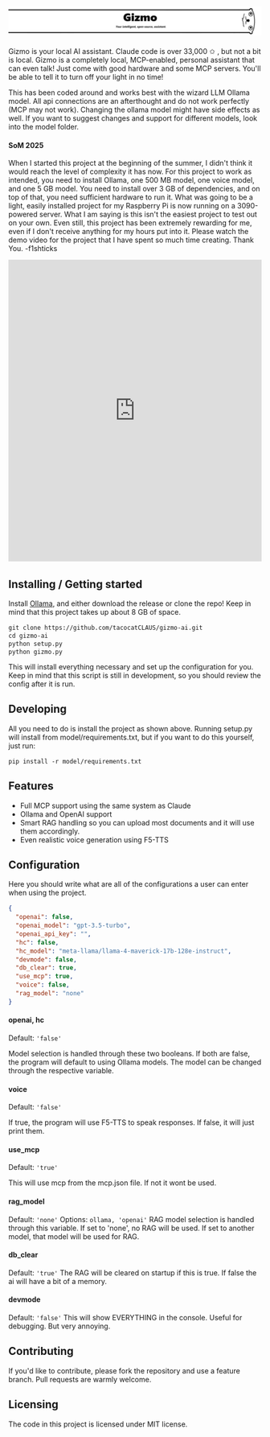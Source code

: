 ![Hi, i'm Gizmo.](/images/gizmorbg.png)
---
Gizmo is your local AI assistant. Claude code is over 33,000 ✩ , but not a bit is local. Gizmo is a completely local, MCP-enabled, personal assistant that can even talk! Just come with good hardware and some MCP servers. You'll be able to tell it to turn off your light in no time!

This has been coded around and works best with the wizard LLM Ollama model. All api connections are an afterthought and do not work perfectly (MCP may not work). Changing the ollama model might have side effects as well. If you want to suggest changes and support for different models, look into the model folder.

#### SoM 2025
When I started this project at the beginning of the summer, I didn't think it would reach the level of complexity it has now. For this project to work as intended, you need to install Ollama, one 500 MB model, one voice model, and one 5 GB model. You need to install over 3 GB of dependencies, and on top of that, you need sufficient hardware to run it. What was going to be a light, easily installed project for my Raspberry Pi is now running on a 3090-powered server. What I am saying is this isn't the easiest project to test out on your own. Even still, this project has been extremely rewarding for me, even if I don't receive anything for my hours put into it. Please watch the demo video for the project that I have spent so much time creating. Thank You. -f1shticks

<iframe style="border:1px #FFFFFF hidden" src="https://github.com/user-attachments/assets/be06a87e-9b0c-4743-85e4-7ba073143571" title="demo" width="100%" height="600px" scrolling="no" frameborder="no" allow=""></iframe>

## Installing / Getting started

Install [Ollama](https://ollama.com/),
and either download the release or clone the repo!
Keep in mind that this project takes up about 8 GB of space.

```shell
git clone https://github.com/tacocatCLAUS/gizmo-ai.git
cd gizmo-ai
python setup.py
python gizmo.py
```

This will install everything necessary and set up the configuration for you.
Keep in mind that this script is still in development, so you should review the config after it is run.

## Developing
All you need to do is install the project as shown above.
Running setup.py will install from model/requirements.txt, but if you want to do this yourself, just run: 
```shell
pip install -r model/requirements.txt
```

## Features

* Full MCP support using the same system as Claude
* Ollama and OpenAI support
* Smart RAG handling so you can upload most documents and it will use them accordingly.
* Even realistic voice generation using F5-TTS

## Configuration

Here you should write what are all of the configurations a user can enter when
using the project.

```json
{
  "openai": false,
  "openai_model": "gpt-3.5-turbo",
  "openai_api_key": "",
  "hc": false,
  "hc_model": "meta-llama/llama-4-maverick-17b-128e-instruct",
  "devmode": false,
  "db_clear": true,
  "use_mcp": true,
  "voice": false,
  "rag_model": "none"
}
```


#### openai, hc 
Default: `'false'`

Model selection is handled through these two booleans. If both are false, the program will default to using Ollama models. The model can be changed through the respective variable.

#### voice
Default: `'false'`

If true, the program will use F5-TTS to speak responses. If false, it will just print them.

#### use_mcp
Default: `'true'`

This will use mcp from the mcp.json file. If not it wont be used.

#### rag_model
Default: `'none'`
Options: `ollama, 'openai'`
RAG model selection is handled through this variable. If set to 'none', no RAG will be used. If set to another model, that model will be used for RAG.

#### db_clear
Default: `'true'`
The RAG will be cleared on startup if this is true. If false the ai will have a bit of a memory.

#### devmode
Default: `'false'`
This will show EVERYTHING in the console. Useful for debugging. But very annoying.

## Contributing

If you'd like to contribute, please fork the repository and use a feature branch. Pull requests are warmly welcome.

## Licensing
The code in this project is licensed under MIT license.
